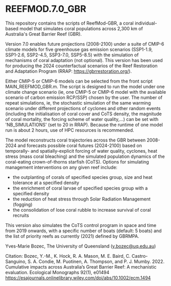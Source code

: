 # REEFMOD.7.0_GBR

This repository contains the scripts of ReefMod-GBR, a coral individual-based model that simulates coral populations across 2,300 km of Australia's Great Barrier Reef (GBR).

Version 7.0 enables future projections (2008-2100) under a suite of CMIP-6 climate models for five greenhouse gas emission scenarios (SSP1-1.9, SSP1-2.6, SSP2-4.5, SSP3-7.0, SSP5-8.5) with the simulation of mechanisms of coral adaptation (not optional). This version has been used for producing the 2024 counterfactual scenarios of the Reef Restoration and Adaptation Program (RRAP: https://gbrrestoration.org/).

Either CMIP-5 or CMIP-6 models can be selected from the front script MAIN_REEFMOD_GBR.m. The script is designed to run the model under one climate change scenario (ie, one CMIP-5 or CMIP-6 model with the available scenario of carbon emission RCP/SSP) chosen by the user. The number of repeat simulations, ie, the stochastic simulation of the same warming scenario under different projections of cyclones and other random events (including the initialisation of coral cover and CoTS density, the magnitude of coral mortality, the forcing scheme of water quality,...) can be set with 'NB_SIMULATIONS' (set to 20 in RRAP). Because the runtime of one model run is about 2 hours, use of HPC resources is recommended.

The model reconstructs coral trajectories across the GBR between 2008-2024 and forecasts possible coral futures (2024-2100) based on temporally- and spatially-explicit forcing of water quality, cyclones, heat stress (mass coral bleaching) and the simulated population dynamics of the coral-eating crown-of-thorns starfish (CoTS). Options for simulating management interventions on any given reef include:
- the outplanting of corals of specified species group, size and heat tolerance at a specified density
- the enrichment of coral larvae of specified species group with a specified density
- the reduction of heat stress through Solar Radiation Management (fogging)
- the consolidation of lose coral rubble to increase survival of coral recruits

This version also simulates the CoTS control program in space and time from 2019 onwards, with a specific number of boats (default: 5 boats) and the list of priority reefs as currently (2021) defined by GBRMPA.

Yves-Marie Bozec, The University of Queensland (y.bozec@uq.edu.au)

Citation: Bozec, Y.-M., K. Hock, R. A. Mason, M. E. Baird, C. Castro-Sanguino, S. A. Condie, M. Puotinen, A. Thompson, and P. J. Mumby. 2022. Cumulative impacts across Australia’s Great Barrier Reef: A mechanistic evaluation. Ecological Monographs 92(1), e01494
https://esajournals.onlinelibrary.wiley.com/doi/abs/10.1002/ecm.1494
